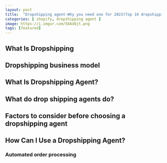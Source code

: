 ```yaml
---
layout: post
title:  "Dropshipping agent-Why you need one for 2023(Top 10 dropshipping agent)"
categories: [ shopify, dropshipping agent ]
image: https://i.imgur.com/S6A46jt.png
tags: [featured]
---
```


## What Is Dropshipping
## Dropshipping business model
## What Is Dropshipping Agent?
## What do drop shipping agents do?
## Factors to consider before choosing a dropshipping agent
## How Can I Use a Dropshipping Agent?
### Automated order processing



<!--stackedit_data:
eyJoaXN0b3J5IjpbMTU5NTA2ODU1NF19
-->